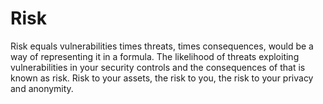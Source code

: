 # Risk
Risk equals vulnerabilities times threats, times consequences, would be a way of representing it in a formula. The likelihood of threats exploiting vulnerabilities in your security controls and the consequences of that is known as risk. Risk to your assets, the risk to you, the risk to your privacy and anonymity.
